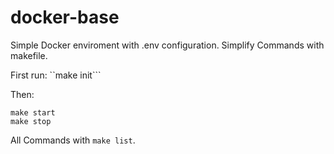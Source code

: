 # docker-base
Simple Docker enviroment with .env configuration. Simplify Commands with makefile.

First run: ``make init```

Then:
```
make start
make stop
```

All Commands with ```make list```.